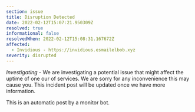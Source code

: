 ```yaml
---
section: issue
title: Disruption Detected
date: 2022-02-12T15:07:21.950309Z
resolved: true
informational: false
resolvedWhen: 2022-02-12T15:08:31.167672Z
affected:
  - Invidious - https://invidious.esmailelbob.xyz
severity: disrupted
---
```

*Investigating* - We are investigating a potential issue that might affect the uptime of one our of services. We are sorry for any inconvenience this may cause you. This incident post will be updated once we have more information.

This is an automatic post by a monitor bot.
        
